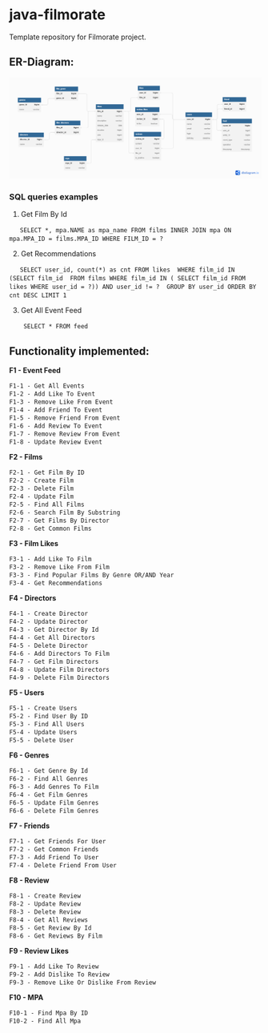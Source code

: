 # java-filmorate
Template repository for Filmorate project.


## ER-Diagram:

![DB-Filmorate-ER-Diagram.png](DB-Filmorate-ER-Diagram.png)

### SQL queries examples

1) Get Film By Id

`   SELECT *, mpa.NAME as mpa_name FROM films
    INNER JOIN mpa ON mpa.MPA_ID = films.MPA_ID WHERE FILM_ID = ?`

2) Get Recommendations

`   SELECT user_id, count(*) as cnt FROM likes 
    WHERE film_id IN (SELECT film_id  FROM films WHERE film_id IN (
        SELECT film_id FROM likes WHERE user_id = ?))
        AND user_id != ? 
    GROUP BY user_id
    ORDER BY cnt DESC
    LIMIT 1`

3) Get All Event Feed

`    SELECT * FROM feed`

## Functionality implemented:

**F1 - Event Feed**

    F1-1 - Get All Events
    F1-2 - Add Like To Event
    F1-3 - Remove Like From Event
    F1-4 - Add Friend To Event
    F1-5 - Remove Friend From Event
    F1-6 - Add Review To Event
    F1-7 - Remove Review From Event
    F1-8 - Update Review Event

**F2 - Films**

    F2-1 - Get Film By ID
    F2-2 - Create Film
    F2-3 - Delete Film
    F2-4 - Update Film
    F2-5 - Find All Films
    F2-6 - Search Film By Substring
    F2-7 - Get Films By Director
    F2-8 - Get Common Films

**F3 - Film Likes**

    F3-1 - Add Like To Film
    F3-2 - Remove Like From Film
    F3-3 - Find Popular Films By Genre OR/AND Year
    F3-4 - Get Recommendations

**F4 - Directors**

    F4-1 - Create Director
    F4-2 - Update Director
    F4-3 - Get Director By Id
    F4-4 - Get All Directors
    F4-5 - Delete Director
    F4-6 - Add Directors To Film
    F4-7 - Get Film Directors
    F4-8 - Update Film Directors
    F4-9 - Delete Film Directors

**F5 - Users**

    F5-1 - Create Users
    F5-2 - Find User By ID
    F5-3 - Find All Users
    F5-4 - Update Users
    F5-5 - Delete User

**F6 - Genres**

    F6-1 - Get Genre By Id
    F6-2 - Find All Genres
    F6-3 - Add Genres To Film
    F6-4 - Get Film Genres
    F6-5 - Update Film Genres
    F6-6 - Delete Film Genres

**F7 - Friends**

    F7-1 - Get Friends For User
    F7-2 - Get Common Friends
    F7-3 - Add Friend To User
    F7-4 - Delete Friend From User

**F8 - Review**

    F8-1 - Create Review
    F8-2 - Update Review
    F8-3 - Delete Review
    F8-4 - Get All Reviews
    F8-5 - Get Review By Id
    F8-6 - Get Reviews By Film

**F9 - Review Likes**

    F9-1 - Add Like To Review
    F9-2 - Add Dislike To Review
    F9-3 - Remove Like Or Dislike From Review

**F10 - MPA**

    F10-1 - Find Mpa By ID
    F10-2 - Find All Mpa
